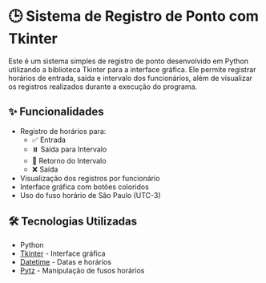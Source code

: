 # 🕒 Sistema de Registro de Ponto com Tkinter
Este é um sistema simples de registro de ponto desenvolvido em Python utilizando a biblioteca Tkinter para a interface gráfica. Ele permite registrar horários de entrada, saída e intervalo dos funcionários, além de visualizar os registros realizados durante a execução do programa.

## ✨ Funcionalidades
- Registro de horários para:
  - ✅ Entrada
  - ⏸️ Saída para Intervalo
  - 🔁 Retorno do Intervalo
  - ❌ Saída
- Visualização dos registros por funcionário
- Interface gráfica com botões coloridos
- Uso do fuso horário de São Paulo (UTC-3)

## 🛠 Tecnologias Utilizadas
- Python 
- [Tkinter](https://docs.python.org/3/library/tkinter.html) - Interface gráfica
- [Datetime](https://docs.python.org/3/library/datetime.html) - Datas e horários
- [Pytz](https://pypi.org/project/pytz/) - Manipulação de fusos horários
